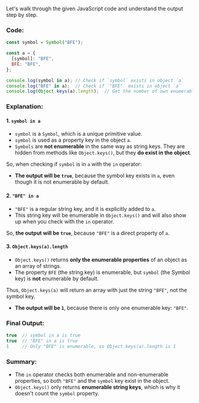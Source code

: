 Let's walk through the given JavaScript code and understand the output step by step.

### Code:

```javascript
const symbol = Symbol("BFE");

const a = {
  [symbol]: "BFE",
  BFE: "BFE",
};

console.log(symbol in a); // Check if `symbol` exists in object `a`
console.log("BFE" in a);  // Check if `"BFE"` exists in object `a`
console.log(Object.keys(a).length);  // Get the number of own enumerable properties of object `a`
```

### Explanation:

#### 1. **`symbol in a`**

- `symbol` is a `Symbol`, which is a unique primitive value.
- `symbol` is used as a property key in the object `a`.
- `Symbols` are **not enumerable** in the same way as string keys. They are hidden from methods like `Object.keys()`, but they **do exist in the object**.

So, when checking if `symbol` is in `a` with the `in` operator:
- **The output will be `true`**, because the symbol key exists in `a`, even though it is not enumerable by default.

#### 2. **`"BFE" in a`**

- `"BFE"` is a regular string key, and it is explicitly added to `a`.
- This string key will be enumerable in `Object.keys()` and will also show up when you check with the `in` operator.
  
So, **the output will be `true`**, because `"BFE"` is a direct property of `a`.

#### 3. **`Object.keys(a).length`**

- `Object.keys()` returns **only the enumerable properties** of an object as an array of strings.
- The property `BFE` (the string key) is enumerable, but `symbol` (the Symbol key) is **not** enumerable by default.
  
Thus, `Object.keys(a)` will return an array with just the string `"BFE"`, not the symbol key.

- **The output will be `1`**, because there is only one enumerable key: `"BFE"`.

### Final Output:

```javascript
true  // symbol in a is true
true  // "BFE" in a is true
1     // Only "BFE" is enumerable, so Object.keys(a).length is 1
```

### Summary:
- The `in` operator checks both enumerable and non-enumerable properties, so both `"BFE"` and the `symbol` key exist in the object.
- `Object.keys()` only returns **enumerable string keys**, which is why it doesn't count the `symbol` property.
